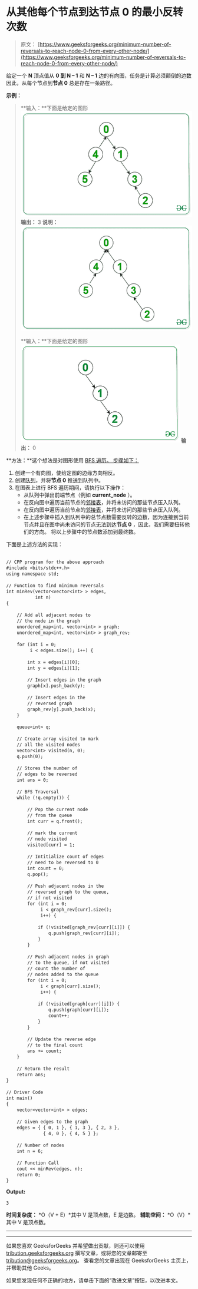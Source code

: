 # 从其他每个节点到达节点 0 的最小反转次数

> 原文： [https://www.geeksforgeeks.org/minimum-number-of-reversals-to-reach-node-0-from-every-other-node/](https://www.geeksforgeeks.org/minimum-number-of-reversals-to-reach-node-0-from-every-other-node/)

给定一个 **N** 顶点值从 **0 到 N – 1** 和 **N – 1** 边的有向图，任务是计算必须颠倒的边数 因此，从每个节点到**节点 0** 总是存在一条路径。

**示例：**

> **输入：**下面是给定的图形
> [![](img/bace73675a203556edf7b63c37c75f6b.png)](https://media.geeksforgeeks.org/wp-content/cdn-uploads/20200621091308/Ex-1.png) 
> **输出：** 3
> **说明：**
> [![](img/ea82c0f0de87005589019bd986cfccd7.png)](https://media.geeksforgeeks.org/wp-content/cdn-uploads/20200621091638/Ex-1-solution1.png)
> 
> **输入：**下面是给定的图形
> [![](img/d5fe04585467c5d1468487cef0db6107.png)](https://media.geeksforgeeks.org/wp-content/cdn-uploads/20200621091428/Ex-2.png) 
> **输出：** 0

**方法：**这个想法是对图形使用 [BFS 遍历。 步骤如下：](https://www.geeksforgeeks.org/breadth-first-search-or-bfs-for-a-graph/)

1.  创建一个有向图，使给定图的边缘方向相反。
2.  创建[队列](http://www.geeksforgeeks.org/queue-data-structure/)，并将**节点 0** 推送到队列中。
3.  在图表上进行 BFS 遍历期间，请执行以下操作：
    *   从队列中弹出前端节点（例如 **current_node** ）。
    *   在反向图中遍历当前节点的[邻接表](https://www.geeksforgeeks.org/add-and-remove-vertex-in-adjacency-list-representation-of-graph/)，并将未访问的那些节点压入队列。
    *   在反向图中遍历当前节点的[邻接表](https://www.geeksforgeeks.org/add-and-remove-vertex-in-adjacency-list-representation-of-graph/)，并将未访问的那些节点压入队列。
    *   在上述步骤中插入到队列中的总节点数需要反转的边数，因为连接到当前节点并且在图中尚未访问的节点无法到达**节点 0** ，因此，我们需要扭转他们的方向。 将以上步骤中的节点数添加到最终数。

下面是上述方法的实现：

```

// CPP program for the above approach 
#include <bits/stdc++.h> 
using namespace std; 

// Function to find minimum reversals 
int minRev(vector<vector<int> > edges, 
           int n) 
{ 

    // Add all adjacent nodes to 
    // the node in the graph 
    unordered_map<int, vector<int> > graph; 
    unordered_map<int, vector<int> > graph_rev; 

    for (int i = 0; 
         i < edges.size(); i++) { 

        int x = edges[i][0]; 
        int y = edges[i][1]; 

        // Insert edges in the graph 
        graph[x].push_back(y); 

        // Insert edges in the 
        // reversed graph 
        graph_rev[y].push_back(x); 
    } 

    queue<int> q; 

    // Create array visited to mark 
    // all the visited nodes 
    vector<int> visited(n, 0); 
    q.push(0); 

    // Stores the number of 
    // edges to be reversed 
    int ans = 0; 

    // BFS Traversal 
    while (!q.empty()) { 

        // Pop the current node 
        // from the queue 
        int curr = q.front(); 

        // mark the current 
        // node visited 
        visited[curr] = 1; 

        // Intitialize count of edges 
        // need to be reversed to 0 
        int count = 0; 
        q.pop(); 

        // Push adjacent nodes in the 
        // reversed graph to the queue, 
        // if not visited 
        for (int i = 0; 
             i < graph_rev[curr].size(); 
             i++) { 

            if (!visited[graph_rev[curr][i]]) { 
                q.push(graph_rev[curr][i]); 
            } 
        } 

        // Push adjacent nodes in graph 
        // to the queue, if not visited 
        // count the number of 
        // nodes added to the queue 
        for (int i = 0; 
             i < graph[curr].size(); 
             i++) { 

            if (!visited[graph[curr][i]]) { 
                q.push(graph[curr][i]); 
                count++; 
            } 
        } 

        // Update the reverse edge 
        // to the final count 
        ans += count; 
    } 

    // Return the result 
    return ans; 
} 

// Driver Code 
int main() 
{ 
    vector<vector<int> > edges; 

    // Given edges to the graph 
    edges = { { 0, 1 }, { 1, 3 }, { 2, 3 }, 
              { 4, 0 }, { 4, 5 } }; 

    // Number of nodes 
    int n = 6; 

    // Function Call 
    cout << minRev(edges, n); 
    return 0; 
} 

```

**Output:**

```
3

```

**时间复杂度：** *O（V + E）*其中 V 是顶点数，E 是边数。
**辅助空间：** *O（V）*其中 V 是顶点数。



* * *

* * *

如果您喜欢 GeeksforGeeks 并希望做出贡献，则还可以使用 [tribution.geeksforgeeks.org](https://contribute.geeksforgeeks.org/) 撰写文章，或将您的文章邮寄至 tribution@geeksforgeeks.org。 查看您的文章出现在 GeeksforGeeks 主页上，并帮助其他 Geeks。

如果您发现任何不正确的地方，请单击下面的“改进文章”按钮，以改进本文。